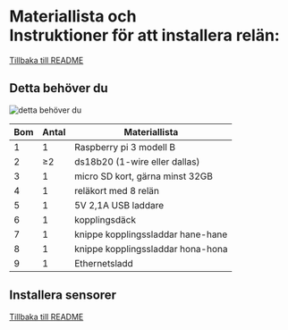 # Materiallista och<br>Instruktioner för att installera relän:

[Tillbaka till README](../README.md#behovsboboxen)  

## Detta behöver du


![detta behöver du](http://www.behovsbo.se/themes/images/bbbmaterial.jpg)


| Bom | Antal    | Materiallista                     |
| --- | ---------|---------------------------------- |
| 1   | 1        | Raspberry pi 3 modell B           |
| 2   | &#8805;2 | ds18b20 (1-wire eller dallas)     |
| 3   | 1        | micro SD kort, gärna minst 32GB   |
| 4   | 1        | reläkort med 8 relän              |
| 5   | 1        | 5V 2,1A USB laddare               |
| 6   | 1        | kopplingsdäck                     |
| 7   | 1        | knippe kopplingssladdar hane-hane |
| 8   | 1        | knippe kopplingssladdar hona-hona |
| 9   | 1        | Ethernetsladd                     |

## Installera sensorer

[Tillbaka till README](../README.md#behovsboboxen)  